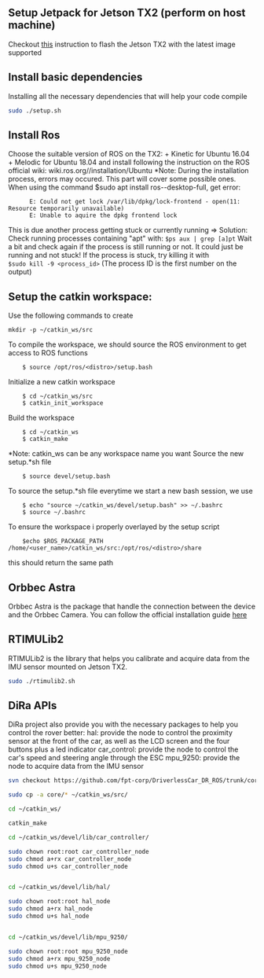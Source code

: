 ## Setup Jetpack for Jetson TX2 (perform on host machine)

Checkout [this](https://github.com/fpt-corp/DiRa/blob/master/DiRa_Software/Jetson_TX2/Document/Setup_Flash_Jetson_TX2.txt) instruction to flash the Jetson TX2 with the latest image supported


## Install basic dependencies
Installing all the necessary dependencies that will help your code compile

```bash
sudo ./setup.sh
```

## Install Ros


Choose the suitable version of ROS on the TX2: 
	+ Kinetic for Ubuntu 16.04
	+ Melodic for Ubuntu 18.04
and install following the instruction on the ROS official wiki: wiki.ros.org/<distro>/installation/Ubuntu
   *Note: During the installation process, errors may occured. This part will cover some possible ones.
	When using the command $sudo apt install ros-<distro>-desktop-full, get error:
```
	  E: Could not get lock /var/lib/dpkg/lock-frontend - open(11: Resource temporarily unavailable)
	  E: Unable to aquire the dpkg frontend lock
```
	
This is due another process getting stuck or currently running
=> Solution: 
Check running processes containing "apt" with: 
	```$ps aux | grep [a]pt```
Wait a bit and check again if the process is still running or not. 
It could just be running and not stuck!
If the process is stuck, try killing it with 		
	```$sudo kill -9 <process_id>``` 
(The process ID is the first number on the output)
## Setup the catkin workspace: 
Use the following commands to create
```
mkdir -p ~/catkin_ws/src
```
To compile the workspace, we should source the ROS environment to get access to ROS functions
```
    $ source /opt/ros/<distro>/setup.bash
```
Initialize a new catkin workspace
```
    $ cd ~/catkin_ws/src
    $ catkin_init_workspace
```
Build the workspace
```
    $ cd ~/catkin_ws
    $ catkin_make
```
*Note: catkin_ws can be any workspace name you want
Source the new setup.*sh file
```		
    $ source devel/setup.bash
```
To source the setup.*sh file everytime we start a new bash session, we use 
```
    $ echo "source ~/catkin_ws/devel/setup.bash" >> ~/.bashrc
    $ source ~/.bashrc
```	
To ensure the workspace i properly overlayed by the setup script
```		
    $echo $ROS_PACKAGE_PATH /home/<user_name>/catkin_ws/src:/opt/ros/<distro>/share
```	  
this should return the same path

## Orbbec Astra
Orbbec Astra is the package that handle the connection between the device and the Orbbec Camera. You can follow the official installation guide [here](https://github.com/orbbec/ros_astra_camera)

## RTIMULib2
RTIMULib2 is the library that helps you calibrate and acquire data from the IMU sensor mounted on Jetson TX2. 

```bash
sudo ./rtimulib2.sh
```
## DiRa APIs
DiRa project also provide you with the necessary packages to help you control the rover better:
 hal: provide the node to control the proximity sensor at the front of the car, as well as the LCD screen and the four buttons plus a led indicator
 car_control: provide the node to control the car's speed and steering angle through the ESC
 mpu_9250: provide the node to acquire data from the IMU sensor

```bash
svn checkout https://github.com/fpt-corp/DriverlessCar_DR_ROS/trunk/core

sudo cp -a core/* ~/catkin_ws/src/

cd ~/catkin_ws/

catkin_make

cd ~/catkin_ws/devel/lib/car_controller/

sudo chown root:root car_controller_node
sudo chmod a+rx car_controller_node
sudo chmod u+s car_controller_node


cd ~/catkin_ws/devel/lib/hal/

sudo chown root:root hal_node
sudo chmod a+rx hal_node
sudo chmod u+s hal_node


cd ~/catkin_ws/devel/lib/mpu_9250/

sudo chown root:root mpu_9250_node
sudo chmod a+rx mpu_9250_node
sudo chmod u+s mpu_9250_node

```


